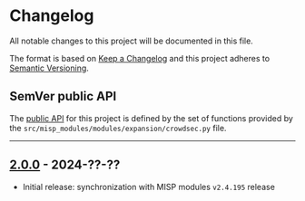 # Changelog
All notable changes to this project will be documented in this file.

The format is based on [Keep a Changelog](https://keepachangelog.com/en/) and this project adheres to [Semantic Versioning](https://semver.org/spec/v2.0.0.html).

## SemVer public API

The [public API](https://semver.org/spec/v2.0.0.html#spec-item-1)  for this project is defined by the set of functions provided by the `src/misp_modules/modules/expansion/crowdsec.py` file.

---

## [2.0.0](https://github.com/crowdsecurity/cs-misp-module/releases/tag/v2.0.0) - 2024-??-??

- Initial release: synchronization with MISP modules `v2.4.195` release

